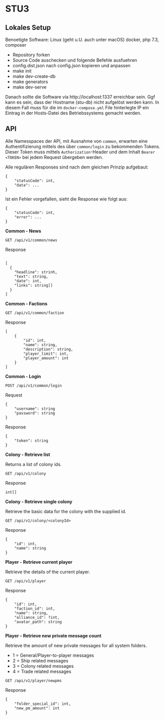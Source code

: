 STU3
====

Lokales Setup
-------------

Benoetigte Software: Linux (geht u.U. auch unter macOS) docker, php 7.3,
composer

- Repository forken
- Source Code auschecken und folgende Befehle ausfuehren
- config.dist.json nach config.json kopieren und anpassen
- make init
- make dev-create-db
- make generators
- make dev-serve

Danach sollte die Software via http://localhost:1337 erreichbar sein. Ggf kann
es sein, dass der Hostname (stu-db) nicht aufgelöst werden kann. In diesem
Fall muss für die im `docker-compose.yml` File hinterlegte IP ein Eintrag in
der Hosts-Datei des Betriebssystems gemacht werden.

API
---

Alle Namesspaces der API, mit Ausnahme von `common`, erwarten eine Authentifizierung mittels des über `common/login` zu bekommenden Tokens.
Dieser Token muss mittels `Authorization`-Header und dem Inhalt `Bearer <TOKEN>` bei jedem Request übergeben werden.

Alle regulären Responses sind nach dem gleichen Prinzip aufgebaut:
```metadata json
{
    "statusCode": int,
    "data": ...
}
```

Ist ein Fehler vorgefallen, sieht die Response wie folgt aus:
```metadata json
{
    "statusCode": int,
    "error": ...
}
```

**Common - News**

`GET /api/v1/common/news`

Response
```metadata json

[
  {
    "headline": strinh,
    "text": string,
    "date": int,
    "links": string[]
  }
]

```

**Common - Factions**

`GET /api/v1/common/faction`

Response
```metadata json
[
    {
        "id": int,
        "name": string,
        "description": string,
        "player_limit": int,
        "player_amount": int
    }
]
```

**Common - Login**

`POST /api/v1/common/login`

Request
```metadata json
{
    "username": string
    "password": string
}
```

Response
```metadata json
{
    "token": string
}
```

**Colony - Retrieve list**

Returns a list of colony ids.

`GET /api/v1/colony`

Response
```metadata json
int[]
```

**Colony - Retrieve single colony**

Retrieve the basic data for the colony with the supplied id.

`GET /api/v1/colony/<colonyId>`

Response
```metadata json
{
    "id": int,
    "name": string
}
```

**Player - Retrieve current player**

Retrieve the details of the current player.

`GET /api/v1/player`

Response
```metadata json
{
    "id": int,
    "faction_id": int,
    "name": string,
    "alliance_id": ?int,
    "avatar_path": string
}
```

**Player - Retrieve new private message count**

Retrieve the amount of new private messages for all system folders.

* 1 = General/Player-to-player messages
* 2 = Ship related messages
* 3 = Colony related messages
* 4 = Trade related messages

`GET /api/v1/player/newpms`

Response
```metadata json
{
    "folder_special_id": int,
    "new_pm_amount": int
}
```

